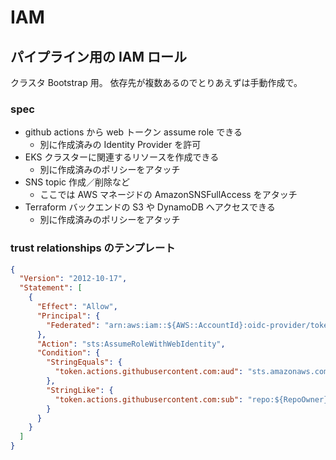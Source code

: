 # IAM

## パイプライン用の IAM ロール

クラスタ Bootstrap 用。
依存先が複数あるのでとりあえずは手動作成で。

### spec

- github actions から web トークン assume role できる
  - 別に作成済みの Identity Provider を許可
- EKS クラスターに関連するリソースを作成できる
  - 別に作成済みのポリシーをアタッチ
- SNS topic 作成／削除など
  - ここでは AWS マネージドの AmazonSNSFullAccess をアタッチ
- Terraform バックエンドの S3 や DynamoDB へアクセスできる
  - 別に作成済みのポリシーをアタッチ

### trust relationships のテンプレート

```json
{
  "Version": "2012-10-17",
  "Statement": [
    {
      "Effect": "Allow",
      "Principal": {
        "Federated": "arn:aws:iam::${AWS::AccountId}:oidc-provider/token.actions.githubusercontent.com"
      },
      "Action": "sts:AssumeRoleWithWebIdentity",
      "Condition": {
        "StringEquals": {
          "token.actions.githubusercontent.com:aud": "sts.amazonaws.com"
        },
        "StringLike": {
          "token.actions.githubusercontent.com:sub": "repo:${RepoOwner}/${RepoName}:*"
        }
      }
    }
  ]
}
```
